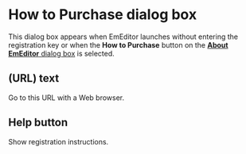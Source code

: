 # How to Purchase dialog box

This dialog box appears when EmEditor launches without entering the
registration key or when the **How to Purchase**
button on the [**About EmEditor** dialog box](../about/index) is
selected.

## (URL) text

Go to this URL with a Web browser.

## Help button

Show registration instructions.

